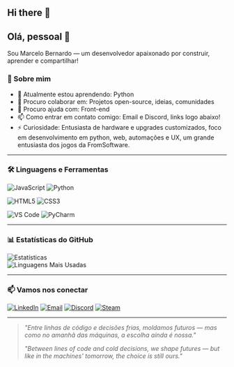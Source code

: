 ## Hi there 👋
## Olá, pessoal 👋

Sou Marcelo Bernardo — um desenvolvedor apaixonado por construir, aprender e compartilhar!

### 🚀 Sobre mim


- 🌱 Atualmente estou aprendendo: Python
- 👯 Procuro colaborar em: Projetos open-source, ideias, comunidades
- 🤔 Procuro ajuda com: Front-end
- 📫 Como entrar em contato comigo: Email e Discord, links logo abaixo!
- ⚡ Curiosidade: Entusiasta de hardware e upgrades customizados, foco em desenvolvimento em python, web, automações e UX, um grande entusiasta dos jogos da FromSoftware.

---

### 🛠️ Linguagens e Ferramentas

![JavaScript](https://img.shields.io/badge/-JavaScript-05122A?style=flat&logo=javascript)  ![Python](https://img.shields.io/badge/-Python-05122A?style=flat&logo=python) 

![HTML5](https://img.shields.io/badge/-HTML5-05122A?style=flat&logo=html5)  ![CSS3](https://img.shields.io/badge/-CSS3-05122A?style=flat&logo=css3)  

![VS Code](https://img.shields.io/badge/-VSCode-05122A?style=flat&logo=visualstudiocode&logoColor=007ACC) ![PyCharm](https://img.shields.io/badge/-PyCharm-05122A?style=flat&logo=pycharm&logoColor=white)

 


---

### 📊 Estatísticas do GitHub

![Estatísticas](https://github-readme-stats.vercel.app/api?username=MarceloBernardo&show_icons=true&theme=radical)  
![Linguagens Mais Usadas](https://github-readme-stats.vercel.app/api/top-langs/?username=MarceloBernardo&layout=compact&theme=radical)




---

### 📫 Vamos nos conectar

[![LinkedIn](https://img.shields.io/badge/-LinkedIn-blue?style=flat&logo=linkedin)](https://linkedin.com/in/seu-usuario-linkedin) [![Email](https://img.shields.io/badge/-Email-D14836?style=flat&logo=gmail&logoColor=white)](mailto:seuemail@gmail.com) [![Discord](https://img.shields.io/badge/-Discord-5865F2?style=flat&logo=discord&logoColor=white)](https://discordapp.com/users/seuIDdiscord)   [![Steam](https://img.shields.io/badge/-Steam-000000?style=flat&logo=steam&logoColor=white)](https://steamcommunity.com/id/seuIDsteam)  



---

> *"Entre linhas de código e decisões frias, moldamos futuros — mas como no amanhã das máquinas, a escolha ainda é nossa."*
> 
> *"Between lines of code and cold decisions, we shape futures — but like in the machines' tomorrow, the choice is still ours."* 
